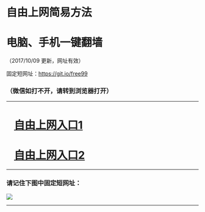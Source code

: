 ﻿# 自由上网简易方法

# 电脑、手机一键翻墙

（2017/10/09 更新，网址有效）

固定短网址：https://git.io/free99

### （微信如打不开，请转到浏览器打开）


***





# &nbsp;&nbsp; <a href="http://ft2701323092.fwq-tz-1001.info/fwqtz01.html?t=100900121380 " target="_blank">自由上网入口1</a>
# &nbsp;&nbsp; <a href="http://ft1783425193.fwq-tz-1002.info/fwqtz02.html?t=100900121781 " target="_blank">自由上网入口2</a>
***

### 请记住下图中固定短网址：

<img src="https://s3-us-west-2.amazonaws.com/fwq-1001/yjfq-20170905okok.png" /> 


***

